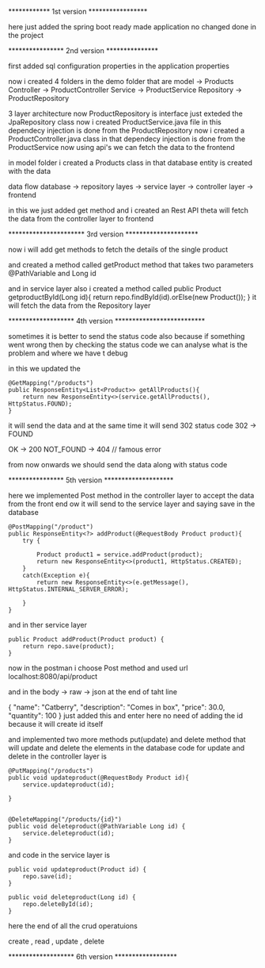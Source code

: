 ************ 1st version *****************

here just added the spring boot ready made application 
no changed done in the project 




**************** 2nd version ***************



first added sql configuration properties in the application properties 

now i created 4 folders in the demo folder that are 
model -> Products
Controller -> ProductController
Service -> ProductService
Repository -> ProductRepository

3 layer architecture 
now ProductRepository is interface just exteded the JpaRepository class
now i created ProductService.java file in this dependecy injection is done from the ProductRepository
now i created a ProductController.java class in that dependecy injection is done from the ProductService
now using api's we can fetch the data to the frontend 

in model folder i created a Products class in that database entity is created with the data 

data flow 
 database -> repository layes -> service layer -> controller layer -> frontend 

in this we just added get method and i created an Rest API theta will fetch the data from the controller layer to frontend



********************** 3rd version *********************




now i will add get methods to fetch the details of the single product 

and created a method called getProduct method that takes two parameters @PathVariable and Long id 

and in service layer also i created a method called 
public Product getproductById(Long id){
        return repo.findById(id).orElse(new Product());
    }
it will fetch the data from the Repository layer 




******************* 4th version **************************

sometimes it is better to send the status code also because if something went wrong then by checking the status code we can analyse what is the problem and where we have t debug 

in this we updated the 

    @GetMapping("/products")
    public ResponseEntity<List<Product>> getAllProducts(){
        return new ResponseEntity<>(service.getAllProducts(), HttpStatus.FOUND);
    }

it will send the data and at the same time it will send 302 status code 
302 -> FOUND

OK -> 200
NOT_FOUND -> 404 // famous error 

from now onwards we should send the data along with status code 


**************** 5th version ********************

here we implemented Post method in the controller layer to accept the data from the front end 
ow it will send to the service layer and saying save in the database 

    @PostMapping("/product")
    public ResponseEntity<?> addProduct(@RequestBody Product product){
        try {
            
            Product product1 = service.addProduct(product);
            return new ResponseEntity<>(product1, HttpStatus.CREATED);
        }
        catch(Exception e){
            return new ResponseEntity<>(e.getMessage(), HttpStatus.INTERNAL_SERVER_ERROR);

        }
    }

and in ther service layer

    public Product addProduct(Product product) {
        return repo.save(product);
    }

now in the postman i choose Post method and used url 
localhost:8080/api/product

and in the body -> raw -> json at the end of taht line 

{
    "name": "Catberry",
    "description": "Comes in box",
    "price": 30.0,
    "quantity": 100
}
just added this and enter 
here no need of adding the id because it will create id itself 


and implemented two more methods put(update) and delete method that will update and delete the elements in the database 
code for update and delete in the controller layer is 


    @PutMapping("/products")
    public void updateproduct(@RequestBody Product id){
        service.updateproduct(id);

    }


    @DeleteMapping("/products/{id}")
    public void deleteproduct(@PathVariable Long id) {
        service.deleteproduct(id);
    }

and code in the service layer is 

    public void updateproduct(Product id) {
        repo.save(id);
    }

    public void deleteproduct(Long id) {
        repo.deleteById(id);
    }


here the end of all the crud operatuions 

create , read , update , delete 


******************* 6th version ******************